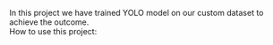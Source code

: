 In this project we have trained YOLO model on our custom dataset to achieve the outcome.
</br>
How to use this project:

